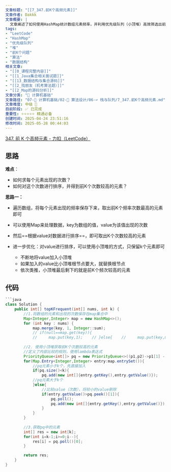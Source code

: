 ```yaml
---
文章标题: "[[7_347.前K个高频元素]]" 
文章作者: Dakkk
文章概要: |
  文章阐述了如何使用HashMap统计数组元素频率，并利用优先级队列（小顶堆）高效筛选出前K个高频元素。该方法避免了全面排序，优化了查找效率，是解决这类问题的经典算法。
tags:
- "LeetCode"
- "HashMap"
- "优先级队列"
- "堆"
- "前K个问题"
- "算法"
- "数据结构"
相关文章:
- "[[0_课程完整内容]]"
- "[[1_Java集合相关面试题]]"
- "[[13_数据结构与集合源码]]"
- "[[2_找朋友（机考算法题）]]"
- "[[2_Map的源码分析]]"
文章分类: "📐 计算机基础"
文章路径: "07-📐 计算机基础/02-🧮 算法设计/06-↩️ 栈与队列/7_347.前K个高频元素.md"
文章难度: 中级 🌳
目前阶段: ✅ 已完成
重要性: ⭐⭐⭐⭐⭐ 精通必备
创建时间: 2025-04-24 23:51:16
修改时间: 2025-05-28 00:44:03
---
```


[347. 前 K 个高频元素 - 力扣（LeetCode）](https://leetcode.cn/problems/top-k-frequent-elements/description/)

## 思路

**难点**：
- 如何求每个元素出现的次数？
- 如何对这个次数进行排序，并得到前K个次数较高的元素？

**思路一：** 
- 遍历数组，将每个元素出现的频率保存下来，取出前K个频率次数最高的元素即可
- 可以使用Map来处理数据，key为数组的值，value为该值出现的次数
- 然后==根据value对数据进行排序==，即可取出K个次数较高的元素

- 进一步优化：对value进行排序，可以使用小顶堆的方式，只保留k个元素即可
	- 不断地将value加入小顶堆
	- 如果加入的value比小顶堆根节点要大，就替换根节点
	- 依次类推，小顶堆最后剩下的就是前K个频次较高的元素
## 代码

```java
```java
class Solution {
    public int[] topKFrequent(int[] nums, int k) {
		//1.将数组的元素和出现的次数保存在map集合中  
		Map<Integer,Integer> map = new HashMap<>();  
		for (int key : nums) {  
		    map.merge(key, 1, Integer::sum);  
		    // if(null==map.get(key)){  
		    //     map.put(key,1);    // }else{    //     map.put(key,map.get(key)+1);    // }}  
		  
		//2. 使用小顶堆获取前K个次数较高的元素  
		//定义了内部比较的规则，使用lambda表达式  
		PriorityQueue<int[]> pq = new PriorityQueue<>((p1,p2)->p1[1] - p2[1]);  
		for(Map.Entry<Integer,Integer> entry:map.entrySet()){  
		    //pq元素小于k个，先直接加入  
		    if(pq.size()<k){  
		        pq.add(new int[]{entry.getKey(),entry.getValue()});  
		    //pq元素大于k个  
		    }else{  
		        //比较value（次数），将较小的value剔除  
		        if(entry.getValue()>pq.peek()[1]){  
		            pq.poll();  
		            pq.add(new int[]{entry.getKey(),entry.getValue()});  
		        }  
		    }  
		}  
		  
		//3.获取pq中的元素  
		int[] res = new int[k];  
		for(int i=k-1;i>=0;i--){  
		    res[i] = pq.poll()[0];  
		}

        return res;
    }
}
```
```